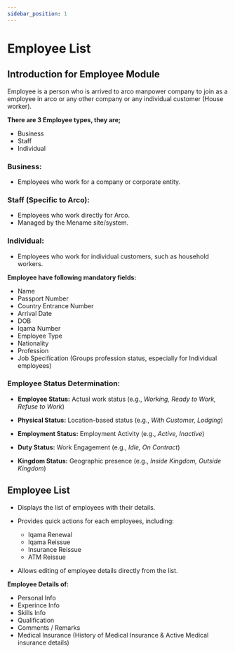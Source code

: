 ```yaml
---
sidebar_position: 1
---
```


# Employee List

## Introduction for Employee Module

Employee is a person who is arrived to arco manpower company to join as a employee in arco or any other company or any individual customer (House worker).

**There are 3 Employee types, they are;**

  - Business
  - Staff
  - Individual

### **Business:**

  - Employees who work for a company or corporate entity.

### **Staff (Specific to Arco):**

  - Employees who work directly for Arco.
  - Managed by the Mename site/system.

### **Individual:**

  - Employees who work for individual customers, such as household workers.

**Employee have following mandatory fields:**

  - Name
  - Passport Number
  - Country Entrance Number
  - Arrival Date
  - DOB
  - Iqama Number
  - Employee Type
  - Nationality
  - Profession
  - Job Specification (Groups profession status, especially for Individual employees)

### **Employee Status Determination:**

  - **Employee Status:** Actual work status (e.g., _Working, Ready to Work, Refuse to Work_)

  - **Physical Status:** Location-based status (e.g., _With Customer, Lodging_)

  - **Employment Status:** Employment Activity (e.g., _Active, Inactive_)

  - **Duty Status:** Work Engagement (e.g., _Idle, On Contract_)

  - **Kingdom Status:** Geographic presence (e.g., _Inside Kingdom, Outside Kingdom_)

## Employee List

  - Displays the list of employees with their details.

  - Provides quick actions for each employees, including:

    - Iqama Renewal
    - Iqama Reissue
    - Insurance Reissue
    - ATM Reissue

  - Allows editing of employee details directly from the list.

**Employee Details of:**

  - Personal Info
  - Experince Info
  - Skills Info
  - Qualification
  - Comments / Remarks
  - Medical Insurance (History of Medical Insurance & Active Medical insurance details)

